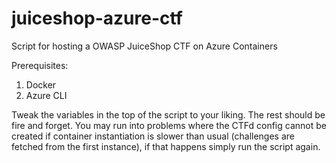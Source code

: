 # juiceshop-azure-ctf
Script for hosting a OWASP JuiceShop CTF on Azure Containers

Prerequisites:
1) Docker
2) Azure CLI

Tweak the variables in the top of the script to your liking. The rest should be fire and forget. You may run
into problems where the CTFd config cannot be created if container instantiation is slower than usual (challenges are fetched from the first instance),
if that happens simply run the script again.
